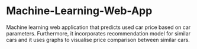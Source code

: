 # Machine-Learning-Web-App
Machine learning web application that predicts used car price based on car parameters. Furthermore, it incorporates recommendation model for similar cars and it uses graphs to visualise price comparison between similar cars. 
